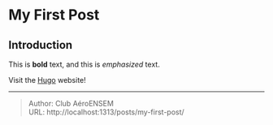 # My First Post


## Introduction

This is **bold** text, and this is *emphasized* text.

Visit the [Hugo](https://gohugo.io) website!


---

> Author: Club AéroENSEM  
> URL: http://localhost:1313/posts/my-first-post/  

